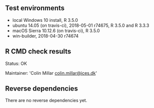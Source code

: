 ## Test environments
* local Windows 10 install, R 3.5.0
* ubuntu 14.05 (on travis-ci), 2018-05-01 r74675, R 3.5.0 and R 3.3.3
* macOS Sierra 10.12.6 (on travis-ci), R 3.5.0
* win-builder, 2018-04-30 r74674

## R CMD check results

Status: OK

Maintainer: 'Colin Millar <colin.millar@ices.dk>'

## Reverse dependencies

There are no reverse dependencies yet.
